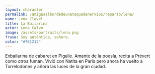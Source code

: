 ```yaml
---
layout: character
permalink: /amigasalbordedeunataquedenervios/reparto/lena/
name: Lena Clavel
title: La Bailarina
actor: Lena Calvo
image: /assets/portraits/lena.png
frase: Soy auténtica, señora.
color: "#761212"
---
```

Exbailarina de cabaret en Pigalle. Amante de la poesía, recita a Prévert como otros fuman. Vivió con Natita en París pero ahora ha vuelto a Torrelodones y añora las luces de la gran ciudad. 